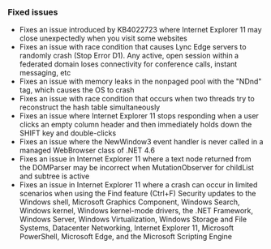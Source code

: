 ### Fixed issues
- Fixes an issue introduced by KB4022723 where Internet Explorer 11 may close unexpectedly when you visit some websites
- Fixes an issue with race condition that causes Lync Edge servers to randomly crash (Stop Error D1). Any active, open session within a federated domain loses connectivity for conference calls, instant messaging, etc
- Fixes an issue with memory leaks in the nonpaged pool with the "NDnd" tag, which causes the OS to crash
- Fixes an issue with race condition that occurs when two threads try to reconstruct the hash table simultaneously
- Fixes an issue where Internet Explorer 11 stops responding when a user clicks an empty column header and then immediately holds down the SHIFT key and double-clicks
- Fixes an issue where the NewWindow3 event handler is never called in a managed WebBrowser class of .NET 4.6
- Fixes an issue in Internet Explorer 11 where a text node returned from the DOMParser may be incorrect when MutationObserver for childList and subtree is active
- Fixes an issue in Internet Explorer 11 where a crash can occur in limited scenarios when using the Find feature (Ctrl+F)
Security updates to the Windows shell, Microsoft Graphics Component, Windows Search, Windows kernel, Windows kernel-mode drivers, the .NET Framework, Windows Server, Windows Virtualization, Windows Storage and File Systems, Datacenter Networking, Internet Explorer 11, Microsoft PowerShell, Microsoft Edge, and the Microsoft Scripting Engine